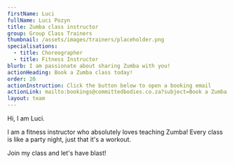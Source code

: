 ```yaml
---
firstName: Luci
fullName: Luci Pozyn
title: Zumba class instructor
group: Group Class Trainers
thumbnail: /assets/images/trainers/placeholder.png
specialisations:
  - title: Choreographer
  - title: Fitness Instructor
blurb: I am passionate about sharing Zumba with you!
actionHeading: Book a Zumba class today!
order: 20
actionInstruction: Click the button below to open a booking email
actionLink: mailto:bookings@committedbodies.co.za?subject=Book a Zumba class
layout: team
---
```

Hi, I am Luci.

I am a fitness instructor who absolutely loves teaching Zumba!
Every class is like a party night, just that it's a workout.

Join my class and let's have blast! 